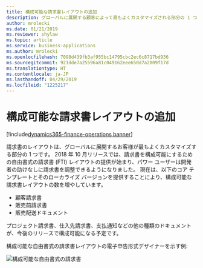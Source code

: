 ```yaml
---
title: 構成可能な請求書レイアウトの追加
description: グローバルに展開する顧客によって最もよくカスタマイズされる部分の 1 つは、請求書のレイアウトです。
author: mrolecki
ms.date: 01/21/2019
ms.reviewer: shylaw
ms.topic: article
ms.service: business-applications
ms.author: mrolecki
ms.openlocfilehash: 7098d439fb3af955bc14795cbc2ec6c8717bd936
ms.sourcegitcommit: 921dde7a25596a81c049162eee650d7a2009f17d
ms.translationtype: HT
ms.contentlocale: ja-JP
ms.lasthandoff: 04/29/2019
ms.locfileid: "1225217"
---
```

#  <a name="additional-configurable-invoice-layouts"></a>構成可能な請求書レイアウトの追加
[!include[dynamics365-finance-operations banner](../includes/dynamics365-finance-operations.md)]


請求書のレイアウトは、グローバルに展開するお客様が最もよくカスタマイズする部分の 1 つです。 2018 年 10 月リリースでは、請求書を構成可能にするための自由書式の請求書 (FTI) レイアウトの提供が始まり、パワー ユーザーは開発者の助けなしに請求書を調整できるようになりました。 現在は、以下のコア テンプレートとそのローカライズ バージョンを提供することにより、構成可能な請求書レイアウトの数を増やしています。

-   顧客請求書
-   販売前請求書
-   販売配送ドキュメント

プロジェクト請求書、仕入先請求書、支払通知などの他の種類のドキュメントが、今後のリリースで構成可能になる予定です。

構成可能な自由書式の請求書レイアウトの電子申告形式デザイナーを示す例: 

![構成可能な自由書式の請求書](media/Configurable_report_2.png "構成可能な自由書式の請求書")
